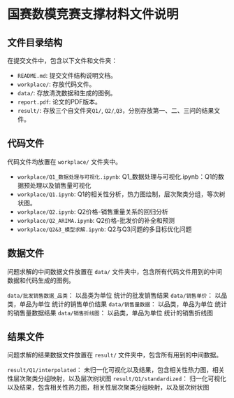 # 国赛数模竞赛支撑材料文件说明

## 文件目录结构

在提交文件中，包含以下文件和文件夹：

- `README.md`: 提交文件结构说明文档。
- `workplace/`: 存放代码文件。
- `data/`: 存放清洗数据和生成的图例。
- `report.pdf`: 论文的PDF版本。
- `result/`: 存放三个自文件夹`Q1/`, `Q2/`,`Q3`，分别存放第一、二、三问的结果文件。



## 代码文件

代码文件均放置在 `workplace/` 文件夹中。

- `workplace/Q1_数据处理与可视化.ipynb`: Q1_数据处理与可视化.ipynb：Q1的数据预处理以及销售量可视化
- `workplace/Q1.ipynb`: Q1的相关性分析，热力图绘制，层次聚类分组，等次树状图。
- `workplace/Q2.ipynb`: Q2价格-销售重量关系的回归分析
- `workplace/Q2_ARIMA.ipynb`: Q2价格-批发价的补全和预测
- `workplace/Q2&3_模型求解.ipynb`: Q2与Q3问题的多目标优化问题



## 数据文件

问题求解的中间数据文件放置在 `data/` 文件夹中，包含所有代码文件用到的中间数据和代码生成的图例。

`data/批发销售数据_品类`： 以品类为单位 统计的批发销售结果
`data/销售单价`：  以品类，单品为单位 统计的销售单价结果
`data/销售量数据`： 以品类，单品为单位 统计的销售量数据结果
`data/销售折线图`： 以品类，单品为单位 统计的销售折线图



## 结果文件

问题求解的结果数据文件放置在 `result/` 文件夹中，包含所有用到的中间数据。

`result/Q1/interpolated`： 未归一化可视化以及结果，包含相关性热力图，相关性层次聚类分组映射，以及层次树状图
`result/Q1/standardized`： 归一化可视化以及结果，包含相关性热力图，相关性层次聚类分组映射，以及层次树状图